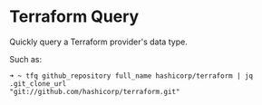 # Terraform Query

Quickly query a Terraform provider's data type.

Such as:

```shell
➜ ~ tfq github_repository full_name hashicorp/terraform | jq .git_clone_url
"git://github.com/hashicorp/terraform.git"
```
